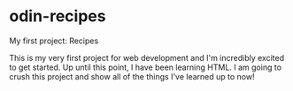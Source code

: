 # odin-recipes
My first project: Recipes

This is my very first project for web development and I'm incredibly
excited to get started. Up until this point, I have been learning
HTML. I am going to crush this project and show all of the things
I've learned up to now!